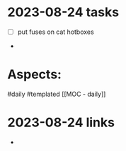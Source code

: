
# 2023-08-24 tasks

- [ ] put fuses on cat hotboxes
- 

# Aspects:
#daily #templated
[[MOC - daily]]

# 2023-08-24 links
- 


